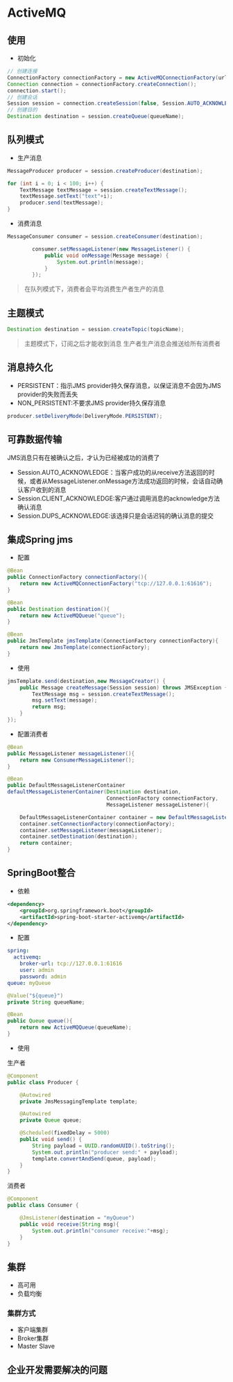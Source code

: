 # ActiveMQ

## 使用

- 初始化

```java
// 创建连接
ConnectionFactory connectionFactory = new ActiveMQConnectionFactory(url);
Connection connection = connectionFactory.createConnection();
connection.start();
// 创建会话
Session session = connection.createSession(false, Session.AUTO_ACKNOWLEDGE);
// 创建目的
Destination destination = session.createQueue(queueName);
```

## 队列模式

- 生产消息

```java
MessageProducer producer = session.createProducer(destination);

for (int i = 0; i < 100; i++) {
    TextMessage textMessage = session.createTextMessage();
    textMessage.setText("text"+i);
    producer.send(textMessage);
}
```

- 消费消息

```java
MessageConsumer consumer = session.createConsumer(destination);

        consumer.setMessageListener(new MessageListener() {
            public void onMessage(Message message) {
                System.out.println(message);
            }
        });
```

> 在队列模式下，消费者会平均消费生产者生产的消息

## 主题模式

```java
Destination destination = session.createTopic(topicName);
```

> 主题模式下，订阅之后才能收到消息 生产者生产消息会推送给所有消费者

## 消息持久化

- PERSISTENT：指示JMS provider持久保存消息，以保证消息不会因为JMS provider的失败而丢失
- NON_PERSISTENT:不要求JMS provider持久保存消息

```java
producer.setDeliveryMode(DeliveryMode.PERSISTENT);
```

## 可靠数据传输

JMS消息只有在被确认之后，才认为已经被成功的消费了

- Session.AUTO_ACKNOWLEDGE：当客户成功的从receive方法返回的时候，或者从MessageListener.onMessage方法成功返回的时候，会话自动确认客户收到的消息
- Session.CLIENT_ACKNOWLEDGE:客户通过调用消息的acknowledge方法确认消息
- Session.DUPS_ACKNOWLEDGE:该选择只是会话迟钝的确认消息的提交

## 集成Spring jms

- 配置

```java
@Bean
public ConnectionFactory connectionFactory(){
    return new ActiveMQConnectionFactory("tcp://127.0.0.1:61616");
}

@Bean
public Destination destination(){
    return new ActiveMQQueue("queue");
}

@Bean
public JmsTemplate jmsTemplate(ConnectionFactory connectionFactory){
    return new JmsTemplate(connectionFactory);
}
```

- 使用

```java
jmsTemplate.send(destination,new MessageCreator() {
    public Message createMessage(Session session) throws JMSException {
        TextMessage msg = session.createTextMessage();
        msg.setText(message);
        return msg;
    }
});
```

- 配置消费者

```java
@Bean
public MessageListener messageListener(){
    return new ConsumerMessageListener();
}

@Bean
public DefaultMessageListenerContainer 
defaultMessageListenerContainer(Destination destination,
                                ConnectionFactory connectionFactory,
                                MessageListener messageListener){

    DefaultMessageListenerContainer container = new DefaultMessageListenerContainer();
    container.setConnectionFactory(connectionFactory);
    container.setMessageListener(messageListener);
    container.setDestination(destination);
    return container;
}
```

## SpringBoot整合

- 依赖

```xml
<dependency>
	<groupId>org.springframework.boot</groupId>
	<artifactId>spring-boot-starter-activemq</artifactId>
</dependency>
```

- 配置

```yml
spring:
  activemq:
    broker-url: tcp://127.0.0.1:61616
    user: admin
    password: admin
queue: myQueue
```

```java
@Value("${queue}")
private String queueName;

@Bean
public Queue queue(){
    return new ActiveMQQueue(queueName);
}
```

- 使用

生产者

```java
@Component
public class Producer {

    @Autowired
    private JmsMessagingTemplate template;

    @Autowired
    private Queue queue;

    @Scheduled(fixedDelay = 5000)
    public void send() {
        String payload = UUID.randomUUID().toString();
        System.out.println("producer send:" + payload);
        template.convertAndSend(queue, payload);
    }
}
```

消费者

```java
@Component
public class Consumer {

    @JmsListener(destination = "myQueue")
    public void receive(String msg){
        System.out.println("consumer receive:"+msg);
    }
}
```

## 集群

- 高可用
- 负载均衡

### 集群方式

- 客户端集群
- Broker集群
- Master Slave

## 企业开发需要解决的问题


